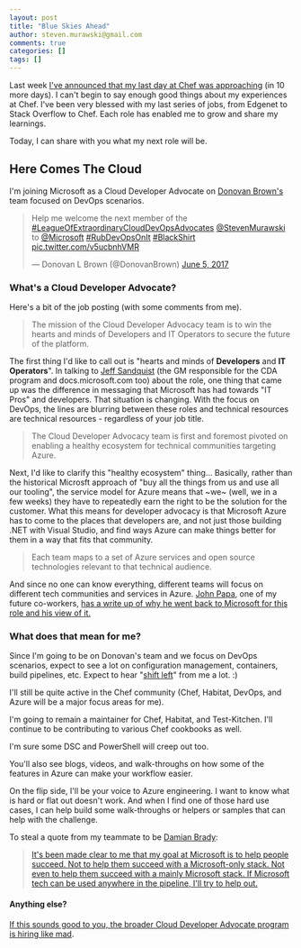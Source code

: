 ```yaml
---
layout: post
title: "Blue Skies Ahead"
author: steven.murawski@gmail.com
comments: true
categories: []
tags: []
---
```


Last week [I've announced that my last day at Chef was approaching](http://stevenmurawski.com/powershell/2017/05/thank-you-chef/index.html) (in 10 more days).  I can't begin to say enough good things about my experiences at Chef.  I've been very blessed with my last series of jobs, from Edgenet to Stack Overflow to Chef.  Each role has enabled me to grow and share my learnings.

Today, I can share with you what my next role will be.

## Here Comes The Cloud

I'm joining Microsoft as a Cloud Developer Advocate on [Donovan Brown's](https://twitter.com/DonovanBrown) team focused on DevOps scenarios.

<blockquote class="twitter-tweet" data-lang="en"><p lang="en" dir="ltr">Help me welcome the next member of the <a href="https://twitter.com/hashtag/LeagueOfExtraordinaryCloudDevOpsAdvocates?src=hash">#LeagueOfExtraordinaryCloudDevOpsAdvocates</a> <a href="https://twitter.com/StevenMurawski">@StevenMurawski</a> to <a href="https://twitter.com/Microsoft">@Microsoft</a> <a href="https://twitter.com/hashtag/RubDevOpsOnIt?src=hash">#RubDevOpsOnIt</a> <a href="https://twitter.com/hashtag/BlackShirt?src=hash">#BlackShirt</a> <a href="https://t.co/v5ucbnhVMR">pic.twitter.com/v5ucbnhVMR</a></p>&mdash; Donovan L Brown (@DonovanBrown) <a href="https://twitter.com/DonovanBrown/status/871598419864940544">June 5, 2017</a></blockquote>
<script async src="//platform.twitter.com/widgets.js" charset="utf-8"></script>

### What's a Cloud Developer Advocate?

Here's a bit of the job posting (with some comments from me).

> The mission of the Cloud Developer Advocacy team is to win the hearts and minds of Developers and IT Operators to secure the future of the platform.   

The first thing I'd like to call out is "hearts and minds of **Developers** and **IT Operators**".  In talking to [Jeff Sandquist](https://twitter.com/jeffsand) (the GM responsible for the CDA program and docs.microsoft.com too) about the role, one thing that came up was the difference in messaging that Microsoft has had towards "IT Pros" and developers.  That situation is changing.  With the focus on DevOps, the lines are blurring between these roles and technical resources are technical resources - regardless of your job title.

> The Cloud Developer Advocacy team is first and foremost pivoted on enabling a healthy ecosystem for technical communities targeting Azure.

Next, I'd like to clarify this "healthy ecosystem" thing...  Basically, rather than the historical Microsft approach of "buy all the things from us and use all our tooling", the service model for Azure means that ~we~ (well, we in a few weeks) they have to repeatedly earn the right to be the solution for the customer.  What this means for developer advocacy is that Microsoft Azure has to come to the places that developers are, and not just those building .NET with Visual Studio, and find ways Azure can make things better for them in a way that fits that community.

> Each team maps to a set of Azure services and open source technologies relevant to that technical audience.

And since no one can know everything, different teams will focus on different tech communities and services in Azure.  [John Papa](https://twitter.com/john_papa), one of my future co-workers, [has a write up of why he went back to Microsoft for this role and his view of it.](https://johnpapa.net/developer-advocacy-at-microsoft/)

### What does that mean for me?

Since I'm going to be on Donovan's team and we focus on DevOps scenarios, expect to see a lot on configuration management, containers, build pipelines, etc.  Expect to hear "[shift left](https://blog.chef.io/2016/09/26/shift-left-security-and-compliance-automation-with-inspec-and-chef/)" from me a lot. :) 

I'll still be quite active in the Chef community (Chef, Habitat, DevOps, and Azure will be a major focus areas for me).  

I'm going to remain a maintainer for Chef, Habitat, and Test-Kitchen.  I'll continue to be contributing to various Chef cookbooks as well.

I'm sure some DSC and PowerShell will creep out too.

You'll also see blogs, videos, and walk-throughs on how some of the features in Azure can make your workflow easier.  

On the flip side, I'll be your voice to Azure engineering.  I want to know what is hard or flat out doesn't work.  And when I find one of those hard use cases, I can help build some walk-throughs or helpers or samples that can help with the challenge.

To steal a quote from my teammate to be [Damian Brady](https://twitter.com/damovisa):

> [It's been made clear to me that my goal at Microsoft is to help people succeed. Not to help them succeed with a Microsoft-only stack. Not even to help them succeed with a mainly Microsoft stack. If Microsoft tech can be used anywhere in the pipeline, I'll try to help out.](https://damianbrady.com.au/2017/06/01/im-joining-microsoft/)

#### Anything else?

[If this sounds good to you, the broader Cloud Developer Advocate program is hiring like mad](https://careers.microsoft.com/search.aspx#&&p2=all&p1=all&p3=1014&p4=US&p0=%22cloud+developer+advocate%22&p5=all).